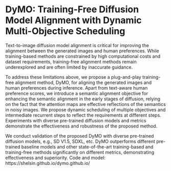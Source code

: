 # DyMO: Training-Free Diffusion Model Alignment with Dynamic Multi-Objective Scheduling

<p>
Text-to-image diffusion model alignment is critical for improving the alignment between the generated images and human preferences. While training-based methods are constrained by high computational costs and dataset requirements, training-free alignment methods remain underexplored and are often limited by inaccurate guidance. 
</p>

<p>
To address these limitations above, we propose a plug-and-play training-free alignment method, DyMO, for aligning the generated images and human preferences during inference. Apart from text-aware human preference scores, we introduce a semantic alignment objective for enhancing the semantic alignment in the early stages of diffusion, relying on the fact that the attention maps are effective reflections of the semantics in noisy images. We propose dynamic scheduling of multiple objectives and intermediate recurrent steps to reflect the requirements at different steps. Experiments with diverse pre-trained diffusion models and metrics demonstrate the effectiveness and robustness of the proposed method.

<p>
We conduct validation of the proposed DyMO with diverse pre-trained diffusion models, e.g., SD V1.5, SDXL, etc. DyMO outperforms different pre-trained baseline models and other state-of-the-art training-based and training-free methods significantly on different metrics, demonstrating effectiveness and superiority. Code and model: https://shelsin.github.io/dymo.github.io/
</p>

